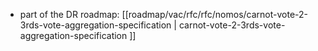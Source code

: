 - part of the DR roadmap: [[roadmap/vac/rfc/rfc/nomos/carnot-vote-2-3rds-vote-aggregation-specification | carnot-vote-2-3rds-vote-aggregation-specification ]]
